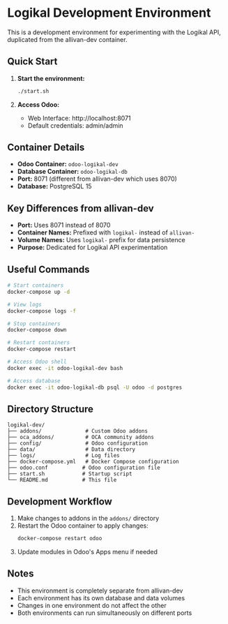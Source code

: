 # Logikal Development Environment

This is a development environment for experimenting with the Logikal API, duplicated from the allivan-dev container.

## Quick Start

1. **Start the environment:**
   ```bash
   ./start.sh
   ```

2. **Access Odoo:**
   - Web Interface: http://localhost:8071
   - Default credentials: admin/admin

## Container Details

- **Odoo Container:** `odoo-logikal-dev`
- **Database Container:** `odoo-logikal-db`
- **Port:** 8071 (different from allivan-dev which uses 8070)
- **Database:** PostgreSQL 15

## Key Differences from allivan-dev

- **Port:** Uses 8071 instead of 8070
- **Container Names:** Prefixed with `logikal-` instead of `allivan-`
- **Volume Names:** Uses `logikal-` prefix for data persistence
- **Purpose:** Dedicated for Logikal API experimentation

## Useful Commands

```bash
# Start containers
docker-compose up -d

# View logs
docker-compose logs -f

# Stop containers
docker-compose down

# Restart containers
docker-compose restart

# Access Odoo shell
docker exec -it odoo-logikal-dev bash

# Access database
docker exec -it odoo-logikal-db psql -U odoo -d postgres
```

## Directory Structure

```
logikal-dev/
├── addons/              # Custom Odoo addons
├── oca_addons/          # OCA community addons
├── config/              # Odoo configuration
├── data/                # Data directory
├── logs/                # Log files
├── docker-compose.yml   # Docker Compose configuration
├── odoo.conf           # Odoo configuration file
├── start.sh            # Startup script
└── README.md           # This file
```

## Development Workflow

1. Make changes to addons in the `addons/` directory
2. Restart the Odoo container to apply changes:
   ```bash
   docker-compose restart odoo
   ```
3. Update modules in Odoo's Apps menu if needed

## Notes

- This environment is completely separate from allivan-dev
- Each environment has its own database and data volumes
- Changes in one environment do not affect the other
- Both environments can run simultaneously on different ports

